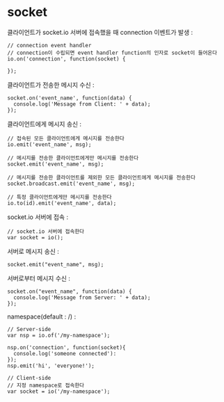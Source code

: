 # socket
클라이언트가 socket.io 서버에 접속했을 때 connection 이벤트가 발생 :
```node
// connection event handler
// connection이 수립되면 event handler function의 인자로 socket이 들어온다
io.on('connection', function(socket) {

});
```
클라이언트가 전송한 메시지 수신 :
```node
socket.on('event_name', function(data) {
  console.log('Message from Client: ' + data);
});
```
클라이언트에게 메시지 송신 :
```node
// 접속된 모든 클라이언트에게 메시지를 전송한다
io.emit('event_name', msg);

// 메시지를 전송한 클라이언트에게만 메시지를 전송한다
socket.emit('event_name', msg);

// 메시지를 전송한 클라이언트를 제외한 모든 클라이언트에게 메시지를 전송한다
socket.broadcast.emit('event_name', msg);

// 특정 클라이언트에게만 메시지를 전송한다
io.to(id).emit('event_name', data);
```
socket.io 서버에 접속 :
```node
// socket.io 서버에 접속한다
var socket = io();
```
서버로 메시지 송신 :
```node
socket.emit("event_name", msg);
```
서버로부터 메시지 수신 :
```node
socket.on("event_name", function(data) {
  console.log('Message from Server: ' + data);
});
```
namespace(default : /) :
```node
// Server-side
var nsp = io.of('/my-namespace');

nsp.on('connection', function(socket){
  console.log('someone connected'):
});
nsp.emit('hi', 'everyone!');

// Client-side
// 지정 namespace로 접속한다
var socket = io('/my-namespace');
```
